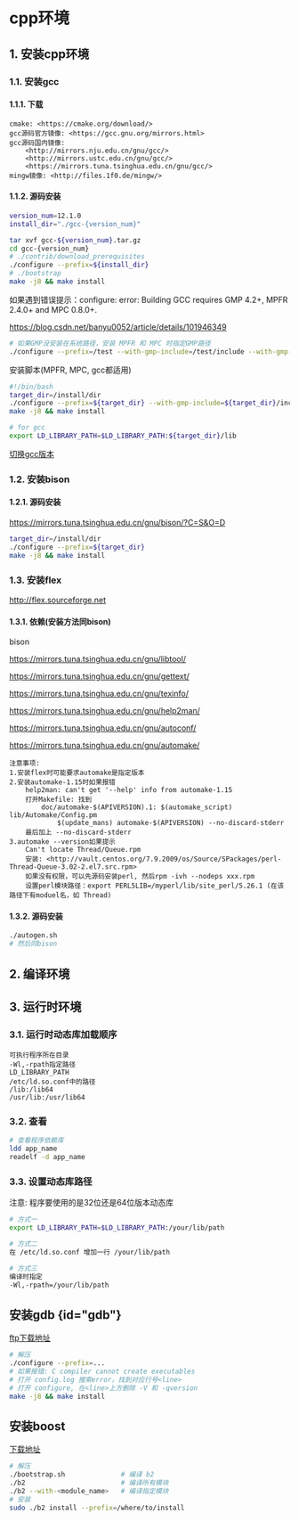 
# cpp环境

## 1. 安装cpp环境

### 1.1. 安装gcc

#### 1.1.1. 下载

```text
cmake: <https://cmake.org/download/>
gcc源码官方镜像: <https://gcc.gnu.org/mirrors.html>
gcc源码国内镜像:
    <http://mirrors.nju.edu.cn/gnu/gcc/>
    <http://mirrors.ustc.edu.cn/gnu/gcc/>
    <https://mirrors.tuna.tsinghua.edu.cn/gnu/gcc/>
mingw镜像: <http://files.1f0.de/mingw/>
```

#### 1.1.2. 源码安装

```bash
version_num=12.1.0
install_dir="./gcc-{version_num}"

tar xvf gcc-${version_num}.tar.gz
cd gcc-{version_num}
# ./contrib/download_prerequisites
./configure --prefix=${install_dir}
# ./bootstrap
make -j8 && make install
```

如果遇到错误提示：configure: error: Building GCC requires GMP 4.2+, MPFR 2.4.0+ and MPC 0.8.0+.

<https://blog.csdn.net/banyu0052/article/details/101946349>

```bash
# 如果GMP没安装在系统路径，安装 MPFR 和 MPC 时指定GMP路径
./configure --prefix=/test --with-gmp-include=/test/include --with-gmp-lib=/test/lib
```

安装脚本(MPFR, MPC, gcc都适用)

```bash
#!/bin/bash
target_dir=/install/dir
./configure --prefix=${target_dir} --with-gmp-include=${target_dir}/include --with-gmp-lib=${target_dir}/lib
make -j8 && make install

# for gcc
export LD_LIBRARY_PATH=$LD_LIBRARY_PATH:${target_dir}/lib
```

[切换gcc版本](https://blog.csdn.net/u014421520/article/details/119445020)

### 1.2. 安装bison

#### 1.2.1. 源码安装

<https://mirrors.tuna.tsinghua.edu.cn/gnu/bison/?C=S&O=D>

```bash
target_dir=/install/dir
./configure --prefix=${target_dir}
make -j8 && make install
```

### 1.3. 安装flex

<http://flex.sourceforge.net>

#### 1.3.1. 依赖(安装方法同bison)

bison

<https://mirrors.tuna.tsinghua.edu.cn/gnu/libtool/>

<https://mirrors.tuna.tsinghua.edu.cn/gnu/gettext/>

<https://mirrors.tuna.tsinghua.edu.cn/gnu/texinfo/>

<https://mirrors.tuna.tsinghua.edu.cn/gnu/help2man/>

<https://mirrors.tuna.tsinghua.edu.cn/gnu/autoconf/>

<https://mirrors.tuna.tsinghua.edu.cn/gnu/automake/>

```text
注意事项:
1.安装flex时可能要求automake是指定版本
2.安装automake-1.15时如果报错
    help2man: can't get '--help' info from automake-1.15
    打开Makefile: 找到
        doc/automake-$(APIVERSION).1: $(automake_script) lib/Automake/Config.pm
            $(update_mans) automake-$(APIVERSION) --no-discard-stderr
    最后加上 --no-discard-stderr
3.automake --version如果提示
    Can't locate Thread/Queue.rpm
    安装: <http://vault.centos.org/7.9.2009/os/Source/SPackages/perl-Thread-Queue-3.02-2.el7.src.rpm>
    如果没有权限，可以先源码安装perl, 然后rpm -ivh --nodeps xxx.rpm
    设置perl模块路径：export PERL5LIB=/myperl/lib/site_perl/5.26.1 (在该路径下有moduel名，如 Thread)
```

#### 1.3.2. 源码安装

```bash
./autogen.sh
# 然后同bison
```

## 2. 编译环境

## 3. 运行时环境

### 3.1. 运行时动态库加载顺序

```text
可执行程序所在目录
-Wl,-rpath指定路径
LD_LIBRARY_PATH
/etc/ld.so.conf中的路径
/lib:/lib64
/usr/lib:/usr/lib64
```

### 3.2. 查看

```bash
# 查看程序依赖库
ldd app_name
readelf -d app_name
```

### 3.3. 设置动态库路径

注意: 程序要使用的是32位还是64位版本动态库

```bash
# 方式一
export LD_LIBRARY_PATH=$LD_LIBRARY_PATH:/your/lib/path

# 方式二
在 /etc/ld.so.conf 增加一行 /your/lib/path

# 方式三
编译时指定
-Wl,-rpath=/your/lib/path
```

## 安装gdb {id="gdb"}

[ftp下载地址](ftp://ftp.gnu.org/gnu/gdb/)

```bash
# 解压
./configure --prefix=...
# 如果报错: C compiler cannot create executables
# 打开 config.log 搜索error，找到对应行号<line>
# 打开 configure, 在<line>上方删除 -V 和 -qversion
make -j8 && make install
```

## 安装boost

[下载地址](https://www.boost.org/users/download/)

```sh
# 解压
./bootstrap.sh              # 编译 b2
./b2                        # 编译所有模块
./b2 --with-<module_name>   # 编译指定模块
# 安装
sudo ./b2 install --prefix=/where/to/install
```
